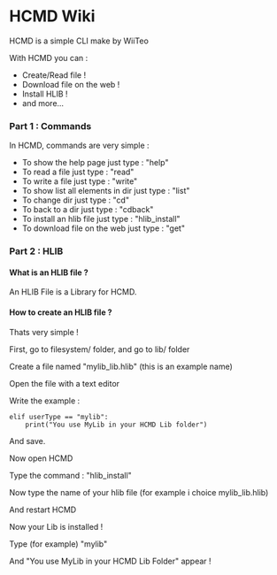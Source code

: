 # HCMD Wiki

HCMD is a simple CLI make by WiiTeo

With HCMD you can :

- Create/Read file !
- Download file on the web !
- Install HLIB !
- and more...

### Part 1 : Commands

In HCMD, commands are very simple :

- To show the help page just type : "help"
- To read a file just type : "read"
- To write a file just type : "write"
- To show list all elements in dir just type : "list"
- To change dir just type : "cd"
- To back to a dir just type : "cdback"
- To install an hlib file just type : "hlib_install"
- To download file on the web just type : "get"

### Part 2 : HLIB

#### What is an HLIB file ?

An HLIB File is a Library for HCMD.

#### How to create an HLIB file ?

Thats very simple !

First, go to filesystem/ folder, and go to lib/ folder

Create a file named "mylib_lib.hlib" (this is an example name)

Open the file with a text editor

Write the example :

```
elif userType == "mylib":
    print("You use MyLib in your HCMD Lib folder")
```

And save.

Now open HCMD

Type the command : "hlib_install"

Now type the name of your hlib file (for example i choice mylib_lib.hlib)

And restart HCMD

Now your Lib is installed !

Type (for example) "mylib"

And "You use MyLib in your HCMD Lib Folder" appear !